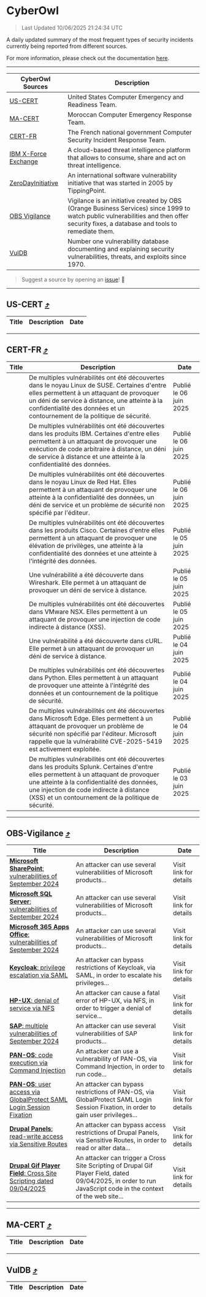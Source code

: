 
 <div id='top'></div>

# CyberOwl

 > Last Updated 10/06/2025 21:24:34 UTC
 
 A daily updated summary of the most frequent types of security incidents currently being reported from different sources.
 
 For more information, please check out the documentation [here](./docs/README.md).
 
 ---
 |CyberOwl Sources|Description|
 |---|---|
 |[US-CERT](#us-cert-arrow_heading_up)|United States Computer Emergency and Readiness Team.|
 |[MA-CERT](#ma-cert-arrow_heading_up)|Moroccan Computer Emergency Response Team.|
 |[CERT-FR](#cert-fr-arrow_heading_up)|The French national government Computer Security Incident Response Team.|
 |[IBM X-Force Exchange](#ibmcloud-arrow_heading_up)|A cloud-based threat intelligence platform that allows to consume, share and act on threat intelligence.|
 |[ZeroDayInitiative](#zerodayinitiative-arrow_heading_up)|An international software vulnerability initiative that was started in 2005 by TippingPoint.|
 |[OBS Vigilance](#obs-vigilance-arrow_heading_up)|Vigilance is an initiative created by OBS (Orange Business Services) since 1999 to watch public vulnerabilities and then offer security fixes, a database and tools to remediate them.|
 |[VulDB](#vuldb-arrow_heading_up)|Number one vulnerability database documenting and explaining security vulnerabilities, threats, and exploits since 1970.|
 
 > Suggest a source by opening an [issue](https://github.com/karimhabush/cyberowl/issues)! :raised_hands:
 ---

## US-CERT [:arrow_heading_up:](#cyberowl)

 |Title|Description|Date|
 |---|---|---|
 
 ---

## CERT-FR [:arrow_heading_up:](#cyberowl)

 |Title|Description|Date|
 |---|---|---|
 |[](https://www.cert.ssi.gouv.fr/avis/CERTFR-2025-AVI-0482/)|De multiples vulnérabilités ont été découvertes dans le noyau Linux de SUSE. Certaines d'entre elles permettent à un attaquant de provoquer un déni de service à distance, une atteinte à la confidentialité des données et un contournement de la politique de sécurité.|Publié le 06 juin 2025|
 |[](https://www.cert.ssi.gouv.fr/avis/CERTFR-2025-AVI-0481/)|De multiples vulnérabilités ont été découvertes dans les produits IBM. Certaines d'entre elles permettent à un attaquant de provoquer une exécution de code arbitraire à distance, un déni de service à distance et une atteinte à la confidentialité des données.|Publié le 06 juin 2025|
 |[](https://www.cert.ssi.gouv.fr/avis/CERTFR-2025-AVI-0480/)|De multiples vulnérabilités ont été découvertes dans le noyau Linux de Red Hat. Elles permettent à un attaquant de provoquer une atteinte à la confidentialité des données, un déni de service et un problème de sécurité non spécifié par l'éditeur.|Publié le 06 juin 2025|
 |[](https://www.cert.ssi.gouv.fr/avis/CERTFR-2025-AVI-0479/)|De multiples vulnérabilités ont été découvertes dans les produits Cisco. Certaines d'entre elles permettent à un attaquant de provoquer une élévation de privilèges, une atteinte à la confidentialité des données et une atteinte à l'intégrité des données.|Publié le 05 juin 2025|
 |[](https://www.cert.ssi.gouv.fr/avis/CERTFR-2025-AVI-0478/)|Une vulnérabilité a été découverte dans Wireshark. Elle permet à un attaquant de provoquer un déni de service à distance.|Publié le 05 juin 2025|
 |[](https://www.cert.ssi.gouv.fr/avis/CERTFR-2025-AVI-0477/)|De multiples vulnérabilités ont été découvertes dans VMware NSX. Elles permettent à un attaquant de provoquer une injection de code indirecte à distance (XSS).|Publié le 05 juin 2025|
 |[](https://www.cert.ssi.gouv.fr/avis/CERTFR-2025-AVI-0476/)|Une vulnérabilité a été découverte dans cURL. Elle permet à un attaquant de provoquer un déni de service à distance.|Publié le 04 juin 2025|
 |[](https://www.cert.ssi.gouv.fr/avis/CERTFR-2025-AVI-0475/)|De multiples vulnérabilités ont été découvertes dans Python. Elles permettent à un attaquant de provoquer une atteinte à l'intégrité des données et un contournement de la politique de sécurité.|Publié le 04 juin 2025|
 |[](https://www.cert.ssi.gouv.fr/avis/CERTFR-2025-AVI-0474/)|De multiples vulnérabilités ont été découvertes dans Microsoft Edge. Elles permettent à un attaquant de provoquer un problème de sécurité non spécifié par l'éditeur. Microsoft rappelle que la vulnérabilité CVE-2025-5419 est activement exploitée.|Publié le 04 juin 2025|
 |[](https://www.cert.ssi.gouv.fr/avis/CERTFR-2025-AVI-0473/)|De multiples vulnérabilités ont été découvertes dans les produits Splunk. Certaines d'entre elles permettent à un attaquant de provoquer une atteinte à la confidentialité des données, une injection de code indirecte à distance (XSS) et un contournement de la politique de sécurité.|Publié le 03 juin 2025|
 
 ---

## OBS-Vigilance [:arrow_heading_up:](#cyberowl)

 |Title|Description|Date|
 |---|---|---|
 |[<a href="https://vigilance.fr/vulnerability/Microsoft-SharePoint-vulnerabilities-of-September-2024-45119" class="noirorange"><b>Microsoft SharePoint</b>: vulnerabilities of September 2024</a>](https://vigilance.fr/vulnerability/Microsoft-SharePoint-vulnerabilities-of-September-2024-45119)|An attacker can use several vulnerabilities of Microsoft products...|Visit link for details|
 |[<a href="https://vigilance.fr/vulnerability/Microsoft-SQL-Server-vulnerabilities-of-September-2024-45118" class="noirorange"><b>Microsoft SQL Server</b>: vulnerabilities of September 2024</a>](https://vigilance.fr/vulnerability/Microsoft-SQL-Server-vulnerabilities-of-September-2024-45118)|An attacker can use several vulnerabilities of Microsoft products...|Visit link for details|
 |[<a href="https://vigilance.fr/vulnerability/Microsoft-365-Apps-Office-vulnerabilities-of-September-2024-45117" class="noirorange"><b>Microsoft 365 Apps  Office</b>: vulnerabilities of September 2024</a>](https://vigilance.fr/vulnerability/Microsoft-365-Apps-Office-vulnerabilities-of-September-2024-45117)|An attacker can use several vulnerabilities of Microsoft products...|Visit link for details|
 |[<a href="https://vigilance.fr/vulnerability/Keycloak-privilege-escalation-via-SAML-45116" class="noirorange"><b>Keycloak</b>: privilege escalation via SAML</a>](https://vigilance.fr/vulnerability/Keycloak-privilege-escalation-via-SAML-45116)|An attacker can bypass restrictions of Keycloak, via SAML, in order to escalate his privileges...|Visit link for details|
 |[<a href="https://vigilance.fr/vulnerability/HP-UX-denial-of-service-via-NFS-45109" class="noirorange"><b>HP-UX</b>: denial of service via NFS</a>](https://vigilance.fr/vulnerability/HP-UX-denial-of-service-via-NFS-45109)|An attacker can cause a fatal error of HP-UX, via NFS, in order to trigger a denial of service...|Visit link for details|
 |[<a href="https://vigilance.fr/vulnerability/SAP-multiple-vulnerabilities-of-September-2024-45108" class="noirorange"><b>SAP</b>: multiple vulnerabilities of September 2024</a>](https://vigilance.fr/vulnerability/SAP-multiple-vulnerabilities-of-September-2024-45108)|An attacker can use several vulnerabilities of SAP products...|Visit link for details|
 |[<a href="https://vigilance.fr/vulnerability/PAN-OS-code-execution-via-Command-Injection-46853" class="noirorange"><b>PAN-OS</b>: code execution via Command Injection</a>](https://vigilance.fr/vulnerability/PAN-OS-code-execution-via-Command-Injection-46853)|An attacker can use a vulnerability of PAN-OS, via Command Injection, in order to run code...|Visit link for details|
 |[<a href="https://vigilance.fr/vulnerability/PAN-OS-user-access-via-GlobalProtect-SAML-Login-Session-Fixation-46852" class="noirorange"><b>PAN-OS</b>: user access via GlobalProtect SAML Login Session Fixation</a>](https://vigilance.fr/vulnerability/PAN-OS-user-access-via-GlobalProtect-SAML-Login-Session-Fixation-46852)|An attacker can bypass restrictions of PAN-OS, via GlobalProtect SAML Login Session Fixation, in order to gain user privileges...|Visit link for details|
 |[<a href="https://vigilance.fr/vulnerability/Drupal-Panels-read-write-access-via-Sensitive-Routes-46847" class="noirorange"><b>Drupal Panels</b>: read-write access via Sensitive Routes</a>](https://vigilance.fr/vulnerability/Drupal-Panels-read-write-access-via-Sensitive-Routes-46847)|An attacker can bypass access restrictions of Drupal Panels, via Sensitive Routes, in order to read or alter data...|Visit link for details|
 |[<a href="https://vigilance.fr/vulnerability/Drupal-Gif-Player-Field-Cross-Site-Scripting-dated-09-04-2025-46846" class="noirorange"><b>Drupal Gif Player Field</b>: Cross Site Scripting dated 09/04/2025</a>](https://vigilance.fr/vulnerability/Drupal-Gif-Player-Field-Cross-Site-Scripting-dated-09-04-2025-46846)|An attacker can trigger a Cross Site Scripting of Drupal Gif Player Field, dated 09/04/2025, in order to run JavaScript code in the context of the web site...|Visit link for details|
 
 ---

## MA-CERT [:arrow_heading_up:](#cyberowl)

 |Title|Description|Date|
 |---|---|---|
 
 ---

## VulDB [:arrow_heading_up:](#cyberowl)

 |Title|Description|Date|
 |---|---|---|
 